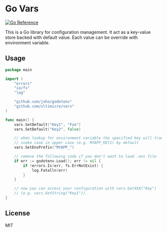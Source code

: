 # Go Vars
[![Go Reference](https://pkg.go.dev/badge/github.com/ultimicro/vars.svg)](https://pkg.go.dev/github.com/ultimicro/vars)

This is a Go library for configuration management. It act as a key-value store
backed with default value. Each value can be override with environment
variable.

## Usage

```go
package main

import (
	"errors"
	"io/fs"
	"log"

	"github.com/joho/godotenv"
	"github.com/ultimicro/vars"
)

func main() {
	vars.SetDefault("Key1", "Foo")
	vars.SetDefault("Key2", false)

	// when lookup for environment variable the specified key will transform to
	// snake case in upper case (e.g. MYAPP_KEY1) by default
	vars.SetEnvPrefix("MYAPP_")

	// remove the following code if you don't want to load .env file
	if err := godotenv.Load(); err != nil {
		if !errors.Is(err, fs.ErrNotExist) {
			log.Fatalln(err)
		}
	}

	// now you can access your configuration with vars.GetXXX("Key")
	// (e.g. vars.GetString("Key1"))
}
```

## License

MIT

